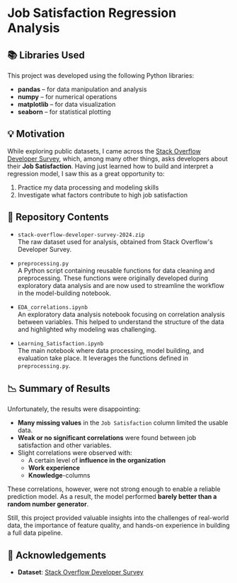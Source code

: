 # Job Satisfaction Regression Analysis

## 📚 Libraries Used

This project was developed using the following Python libraries:

- **pandas** – for data manipulation and analysis  
- **numpy** – for numerical operations  
- **matplotlib** – for data visualization  
- **seaborn** – for statistical plotting  

## 💡 Motivation

While exploring public datasets, I came across the [Stack Overflow Developer Survey](https://survey.stackoverflow.co/), which, among many other things, asks developers about their **Job Satisfaction**. Having just learned how to build and interpret a regression model, I saw this as a great opportunity to:

1. Practice my data processing and modeling skills
2. Investigate what factors contribute to high job satisfaction

## 📂 Repository Contents

- `stack-overflow-developer-survey-2024.zip`  
  The raw dataset used for analysis, obtained from Stack Overflow's Developer Survey.

- `preprocessing.py`  
  A Python script containing reusable functions for data cleaning and preprocessing. These functions were originally developed during exploratory data analysis and are now used to streamline the workflow in the model-building notebook.

- `EDA_correlations.ipynb`  
  An exploratory data analysis notebook focusing on correlation analysis between variables. This helped to understand the structure of the data and highlighted why modeling was challenging.

- `Learning_Satisfaction.ipynb`  
  The main notebook where data processing, model building, and evaluation take place. It leverages the functions defined in `preprocessing.py`.

## 📉 Summary of Results

Unfortunately, the results were disappointing:

- **Many missing values** in the `Job Satisfaction` column limited the usable data.
- **Weak or no significant correlations** were found between job satisfaction and other variables.
- Slight correlations were observed with:
  - A certain level of **influence in the organization**
  - **Work experience**
  - **Knowledge**-columns
  
These correlations, however, were not strong enough to enable a reliable prediction model. As a result, the model performed **barely better than a random number generator**.

Still, this project provided valuable insights into the challenges of real-world data, the importance of feature quality, and hands-on experience in building a full data pipeline.

## 🙏 Acknowledgements

- **Dataset**: [Stack Overflow Developer Survey](https://survey.stackoverflow.co/)
